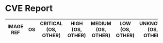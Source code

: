# CVE Report
| IMAGE REF | OS | CRITICAL<BR>(OS, OTHER) | HIGH<BR>(OS, OTHER) | MEDIUM<BR>(OS, OTHER) | LOW<BR>(OS, OTHER) | UNKNOWN<BR>(OS, OTHER) |
|-----------|----|-------------------------|---------------------|-----------------------|--------------------|------------------------|

